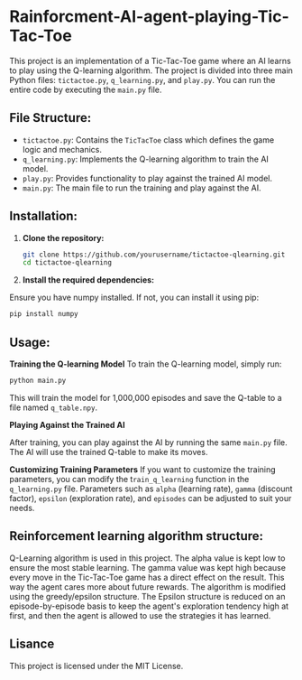 # Rainforcment-AI-agent-playing-Tic-Tac-Toe

This project is an implementation of a Tic-Tac-Toe game where an AI learns to play using the Q-learning algorithm. The project is divided into three main Python files: `tictactoe.py`, `q_learning.py`, and `play.py`. You can run the entire code by executing the `main.py` file.

## File Structure:

- `tictactoe.py`: Contains the `TicTacToe` class which defines the game logic and mechanics.
- `q_learning.py`: Implements the Q-learning algorithm to train the AI model.
- `play.py`: Provides functionality to play against the trained AI model.
- `main.py`: The main file to run the training and play against the AI.

## Installation:

1. **Clone the repository:**

   ```sh
   git clone https://github.com/yourusername/tictactoe-qlearning.git
   cd tictactoe-qlearning
2. **Install the required dependencies:**

Ensure you have numpy installed. 
If not, you can install it using pip:

  ```sh
  pip install numpy
  ```
## Usage:
**Training the Q-learning Model**
To train the Q-learning model, simply run:

 ```sh
python main.py
```
This will train the model for 1,000,000 episodes and save the Q-table to a file named `q_table.npy`.

**Playing Against the Trained AI**

After training, you can play against the AI by running the same `main.py` file. The AI will use the trained Q-table to make its moves.

**Customizing Training Parameters**
If you want to customize the training parameters, you can modify the t`rain_q_learning` function in the `q_learning.py` file. Parameters such as `alpha` (learning rate), `gamma` (discount factor), `epsilon` (exploration rate), and `episodes` can be adjusted to suit your needs.

## Reinforcement learning algorithm structure:
Q-Learning algorithm is used in this project. The alpha value is kept low to ensure the most stable learning. The gamma value was kept high because every move in the Tic-Tac-Toe game has a direct effect on the result. This way the agent cares more about future rewards. The algorithm is modified using the greedy/epsilon structure. The Epsilon structure is reduced on an episode-by-episode basis to keep the agent's exploration tendency high at first, and then the agent is allowed to use the strategies it has learned.

## Lisance 
This project is licensed under the MIT License.






